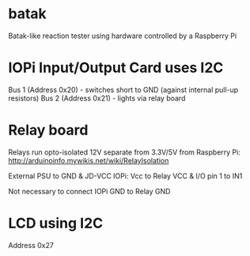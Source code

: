 # batak
Batak-like reaction tester using hardware controlled by a Raspberry Pi


# IOPi Input/Output Card uses I2C

Bus 1 (Address 0x20) - switches short to GND (against internal pull-up resistors)
Bus 2 (Address 0x21) - lights via relay board

# Relay board

Relays run opto-isolated 12V separate from 3.3V/5V from Raspberry Pi: http://arduinoinfo.mywikis.net/wiki/RelayIsolation

External PSU to GND & JD-VCC
IOPi: Vcc to Relay VCC & I/O pin 1 to IN1

Not necessary to connect IOPi GND to Relay GND


# LCD using I2C

Address 0x27

